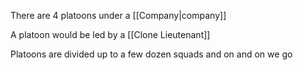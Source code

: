 There are 4 platoons under a [[Company|company]]

A platoon would be led by a [[Clone Lieutenant]]

Platoons are divided up to a few dozen squads and on and on we go
